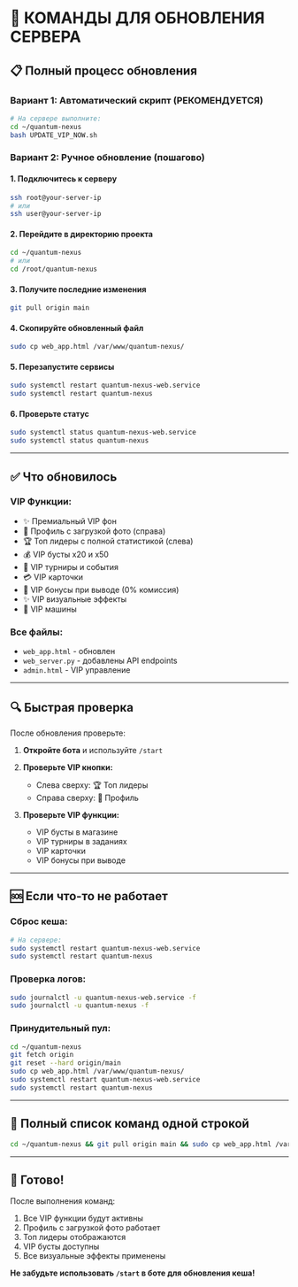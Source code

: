 # 🚀 КОМАНДЫ ДЛЯ ОБНОВЛЕНИЯ СЕРВЕРА

## 📋 Полный процесс обновления

### Вариант 1: Автоматический скрипт (РЕКОМЕНДУЕТСЯ)

```bash
# На сервере выполните:
cd ~/quantum-nexus
bash UPDATE_VIP_NOW.sh
```

### Вариант 2: Ручное обновление (пошагово)

#### 1. Подключитесь к серверу
```bash
ssh root@your-server-ip
# или
ssh user@your-server-ip
```

#### 2. Перейдите в директорию проекта
```bash
cd ~/quantum-nexus
# или
cd /root/quantum-nexus
```

#### 3. Получите последние изменения
```bash
git pull origin main
```

#### 4. Скопируйте обновленный файл
```bash
sudo cp web_app.html /var/www/quantum-nexus/
```

#### 5. Перезапустите сервисы
```bash
sudo systemctl restart quantum-nexus-web.service
sudo systemctl restart quantum-nexus
```

#### 6. Проверьте статус
```bash
sudo systemctl status quantum-nexus-web.service
sudo systemctl status quantum-nexus
```

---

## ✅ Что обновилось

### VIP Функции:
- ✨ Премиальный VIP фон
- 👤 Профиль с загрузкой фото (справа)
- 🏆 Топ лидеры с полной статистикой (слева)
- 💰 VIP бусты x20 и x50
- 🎉 VIP турниры и события
- 💳 VIP карточки
- 💸 VIP бонусы при выводе (0% комиссия)
- ✨ VIP визуальные эффекты
- 🤖 VIP машины

### Все файлы:
- `web_app.html` - обновлен
- `web_server.py` - добавлены API endpoints
- `admin.html` - VIP управление

---

## 🔍 Быстрая проверка

После обновления проверьте:

1. **Откройте бота** и используйте `/start`
2. **Проверьте VIP кнопки:**
   - Слева сверху: 🏆 Топ лидеры
   - Справа сверху: 👤 Профиль

3. **Проверьте VIP функции:**
   - VIP бусты в магазине
   - VIP турниры в заданиях
   - VIP карточки
   - VIP бонусы при выводе

---

## 🆘 Если что-то не работает

### Сброс кеша:
```bash
# На сервере:
sudo systemctl restart quantum-nexus-web.service
sudo systemctl restart quantum-nexus
```

### Проверка логов:
```bash
sudo journalctl -u quantum-nexus-web.service -f
sudo journalctl -u quantum-nexus -f
```

### Принудительный пул:
```bash
cd ~/quantum-nexus
git fetch origin
git reset --hard origin/main
sudo cp web_app.html /var/www/quantum-nexus/
sudo systemctl restart quantum-nexus-web.service
sudo systemctl restart quantum-nexus
```

---

## 📝 Полный список команд одной строкой

```bash
cd ~/quantum-nexus && git pull origin main && sudo cp web_app.html /var/www/quantum-nexus/ && sudo systemctl restart quantum-nexus-web.service && sudo systemctl restart quantum-nexus && echo "✅ Обновление завершено!"
```

---

## 🎉 Готово!

После выполнения команд:
1. Все VIP функции будут активны
2. Профиль с загрузкой фото работает
3. Топ лидеры отображаются
4. VIP бусты доступны
5. Все визуальные эффекты применены

**Не забудьте использовать `/start` в боте для обновления кеша!**

